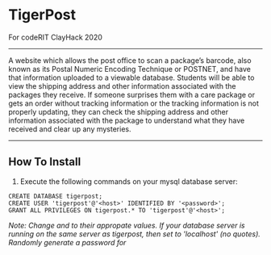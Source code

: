 # TigerPost
For codeRIT ClayHack 2020

---

A website which allows the post office to scan a package’s barcode, also known as its Postal Numeric Encoding Technique or POSTNET, and have that information uploaded to a viewable database. Students will be able to view the shipping address and other information associated with the packages they receive. If someone surprises them with a care package or gets an order without tracking information or the tracking information is not properly updating, they can check the shipping address and other information associated with the package to understand what they have received and clear up any mysteries.

---

## How To Install

1) Execute the following commands on your mysql database server:
```mysql
CREATE DATABASE tigerpost;
CREATE USER 'tigerpost'@'<host>' IDENTIFIED BY '<password>';
GRANT ALL PRIVILEGES ON tigerpost.* TO 'tigerpost'@'<host>';
```
*Note: Change <host> and <password> to their appropate values. If your database server is running on the same server as tigerpost, then set <host> to 'localhost' (no quotes). Randomly generate a password for <password>*
